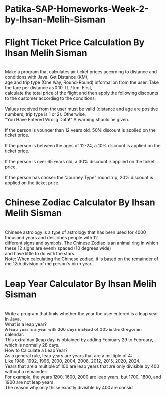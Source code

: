 # Patika-SAP-Homeworks-Week-2-by-Ihsan-Melih-Sisman

# Flight Ticket Price Calculation By Ihsan Melih Sisman

  <br> Make a program that calculates air ticket prices according to distance and conditions with Java. Get Distance (KM),
<br>    age and trip type (One Way, Round-Round) information from the user. Take the fare per distance as 0.10 TL / km. First,
<br>    calculate the total price of the flight and then apply the following discounts to the customer according to the conditions;
<br>
<br>       Values received from the user must be valid (distance and age are positive numbers, trip type is 1 or 2). Otherwise,
 <br>       "You Have Entered Wrong Data!" A warning should be given.
 <br>
 <br>       If the person is younger than 12 years old, 50% discount is applied on the ticket price.
 <br>
  <br>      If the person is between the ages of 12-24, a 10% discount is applied on the ticket price.
  <br>
  <br>    If the person is over 65 years old, a 30% discount is applied on the ticket price.
  <br>
  <br>      If the person has chosen the "Journey Type" round trip, 20% discount is applied on the ticket price.

# Chinese Zodiac Calculator By Ihsan Melih Sisman

<br> Chinese astrology is a type of astrology that has been used for 4000 thousand years and describes people with 12
<br>        different signs and symbols. The Chinese Zodiac is an animal ring in which these 12 signs are evenly spaced (10 degrees wide)
<br>        and have little to do with the stars.
<br>        Note: When calculating the Chinese zodiac, it is based on the remainder of the 12th division of the person's birth year.

# Leap Year Calculator By Ihsan Melih Sisman

<br>     Write a program that finds whether the year the user entered is a leap year in Java.
<br>     What is a leap year?
 <br>    A leap year is a year with 366 days instead of 365 in the Gregorian calendar.
 <br>    This extra day (leap day) is obtained by adding February 29 to February, which is normally 28 days.
<br>     How to Calculate a Leap Year?
    <br> As a general rule, leap years are years that are a multiple of 4:
  <br>   Like 1988, 1992, 1996, 2000, 2004, 2008, 2012, 2016, 2020, 2024.
   <br>  Years that are a multiple of 100 are leap years that are only divisible by 400 without a remainder:
 <br>    For example, the years 1200, 1600, 2000 are leap years, but 1700, 1800, and 1900 are not leap years.
<br>     The reason why only those exactly divisible by 400 are consid
